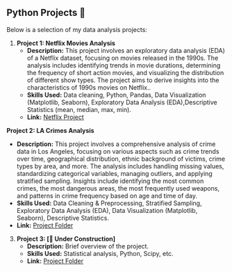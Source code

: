 ## Python Projects 🐍

Below is a selection of my data analysis projects:

1. **Project 1: Netflix Movies Analysis**
   - **Description:** This project involves an exploratory data analysis (EDA) of a Netflix dataset, focusing on movies released in the 1990s. The analysis includes identifying trends in movie durations, determining the frequency of short action movies, and visualizing the distribution of different show types. The project aims to derive insights into the characteristics of 1990s movies on Netflix..
   - **Skills Used:** Data cleaning, Python, Pandas, Data Visualization (Matplotlib, Seaborn), Exploratory Data Analysis (EDA),Descriptive Statistics (mean, median, max, min).
   - **Link:** [Netflix Project](./project1)

**Project 2: LA Crimes Analysis**
   - **Description:** This project involves a comprehensive analysis of crime data in Los Angeles, focusing on various aspects such as crime trends over time, geographical distribution, ethnic background of victims, crime types by area, and more. The analysis includes handling missing values, standardizing categorical variables, managing outliers, and applying stratified sampling. Insights include identifying the most common crimes, the most dangerous areas, the most frequently used weapons, and patterns in crime frequency based on age and time of day.
   - **Skills Used:** Data Cleaning & Preprocessing, Stratified Sampling, Exploratory Data Analysis (EDA), Data Visualization (Matplotlib, Seaborn), Descriptive Statistics.
   - **Link:** [Project Folder](./project2)


3. **Project 3: [🚧 Under Construction]**
   - **Description:** Brief overview of the project.
   - **Skills Used:** Statistical analysis, Python, Scipy, etc.
   - **Link:** [Project Folder](./project3)
